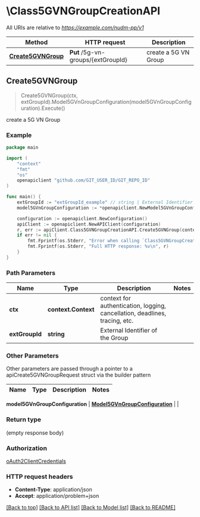 # \Class5GVNGroupCreationAPI

All URIs are relative to *https://example.com/nudm-pp/v1*

Method | HTTP request | Description
------------- | ------------- | -------------
[**Create5GVNGroup**](Class5GVNGroupCreationAPI.md#Create5GVNGroup) | **Put** /5g-vn-groups/{extGroupId} | create a 5G VN Group



## Create5GVNGroup

> Create5GVNGroup(ctx, extGroupId).Model5GVnGroupConfiguration(model5GVnGroupConfiguration).Execute()

create a 5G VN Group

### Example

```go
package main

import (
	"context"
	"fmt"
	"os"
	openapiclient "github.com/GIT_USER_ID/GIT_REPO_ID"
)

func main() {
	extGroupId := "extGroupId_example" // string | External Identifier of the Group
	model5GVnGroupConfiguration := *openapiclient.NewModel5GVnGroupConfiguration() // Model5GVnGroupConfiguration | 

	configuration := openapiclient.NewConfiguration()
	apiClient := openapiclient.NewAPIClient(configuration)
	r, err := apiClient.Class5GVNGroupCreationAPI.Create5GVNGroup(context.Background(), extGroupId).Model5GVnGroupConfiguration(model5GVnGroupConfiguration).Execute()
	if err != nil {
		fmt.Fprintf(os.Stderr, "Error when calling `Class5GVNGroupCreationAPI.Create5GVNGroup``: %v\n", err)
		fmt.Fprintf(os.Stderr, "Full HTTP response: %v\n", r)
	}
}
```

### Path Parameters


Name | Type | Description  | Notes
------------- | ------------- | ------------- | -------------
**ctx** | **context.Context** | context for authentication, logging, cancellation, deadlines, tracing, etc.
**extGroupId** | **string** | External Identifier of the Group | 

### Other Parameters

Other parameters are passed through a pointer to a apiCreate5GVNGroupRequest struct via the builder pattern


Name | Type | Description  | Notes
------------- | ------------- | ------------- | -------------

 **model5GVnGroupConfiguration** | [**Model5GVnGroupConfiguration**](Model5GVnGroupConfiguration.md) |  | 

### Return type

 (empty response body)

### Authorization

[oAuth2ClientCredentials](../README.md#oAuth2ClientCredentials)

### HTTP request headers

- **Content-Type**: application/json
- **Accept**: application/problem+json

[[Back to top]](#) [[Back to API list]](../README.md#documentation-for-api-endpoints)
[[Back to Model list]](../README.md#documentation-for-models)
[[Back to README]](../README.md)

